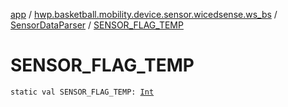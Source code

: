 [app](../../index.md) / [hwp.basketball.mobility.device.sensor.wicedsense.ws_bs](../index.md) / [SensorDataParser](index.md) / [SENSOR_FLAG_TEMP](.)

# SENSOR_FLAG_TEMP

`static val SENSOR_FLAG_TEMP: `[`Int`](https://kotlinlang.org/api/latest/jvm/stdlib/kotlin/-int/index.html)